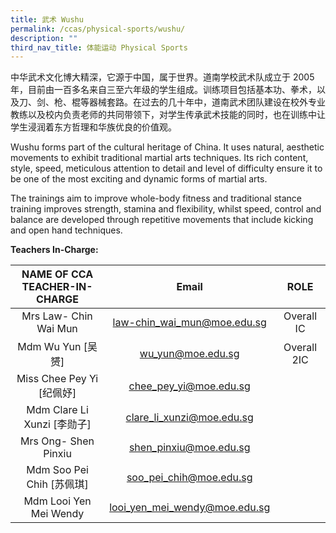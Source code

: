 ```yaml
---
title: 武术 Wushu
permalink: /ccas/physical-sports/wushu/
description: ""
third_nav_title: 体能运动 Physical Sports
---
```

中华武术文化博大精深，它源于中国，属于世界。道南学校武术队成立于 2005 年，目前由一百多名来自三至六年级的学生组成。训练项目包括基本功、拳术，以及刀、剑、枪、棍等器械套路。在过去的几十年中，道南武术团队建设在校外专业教练以及校内负责老师的共同带领下，对学生传承武术技能的同时，也在训练中让学生浸润着东方哲理和华族优良的价值观。

Wushu forms part of the cultural heritage of China. It uses natural, aesthetic movements to exhibit traditional martial arts techniques. Its rich content, style, speed, meticulous attention to detail and level of difficulty ensure it to be one of the most exciting and dynamic forms of martial arts.

The trainings aim to improve whole-body fitness and traditional stance training improves strength, stamina and flexibility, whilst speed, control and balance are developed through repetitive movements that include kicking and open hand techniques.

**Teachers In-Charge:**

| NAME OF CCA<br>TEACHER-IN-CHARGE |             Email             |     ROLE    |
|:--------------------------------:|:-----------------------------:|:-----------:|
|       Mrs Law- Chin Wai Mun      |  law-chin_wai_mun@moe.edu.sg  |  Overall IC |
|         Mdm Wu Yun [吴赟]        |       wu_yun@moe.edu.sg       | Overall 2IC |
|     Miss Chee Pey Yi [纪佩妤]    |     chee_pey_yi@moe.edu.sg    |             |
|    Mdm Clare Li Xunzi [李勋子]   |   clare_li_xunzi@moe.edu.sg   |             |
|       Mrs Ong- Shen Pinxiu       |     shen_pinxiu@moe.edu.sg    |             |
|     Mdm Soo Pei Chih [苏佩琪]    |    soo_pei_chih@moe.edu.sg    |             |
|      Mdm Looi Yen Mei Wendy      | looi_yen_mei_wendy@moe.edu.sg |             |